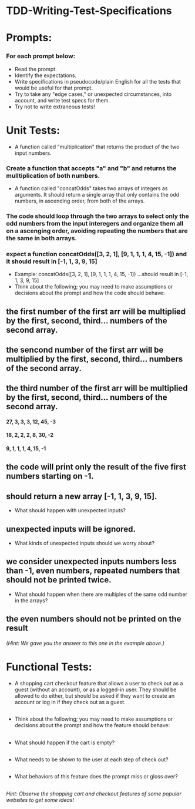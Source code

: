# TDD-Writing-Test-Specifications

# Prompts: 
### For each prompt below: 

- Read the prompt.
- Identify the expectations.
- Write specifications in pseudocode/plain English for all the tests that would be useful for that prompt.
- Try to take any "edge cases," or unexpected circumstances, into account, and write test specs for them.
- Try not to write extraneous tests!


# Unit Tests:

- A function called "multiplication" that returns the product of the two input numbers.
### Create a function that accepts "a" and "b" and returns the mulltiplication of both numbers.

- A function called "concatOdds" takes two arrays of integers as arguments. It should return a single array that only contains the odd numbers, in ascending order, from both of the arrays.
### The code should loop through the two arrays to select only the odd numbers from the input interegers and organize them all on a ascenging order, avoiding repeating the numbers that are the same in both arrays. 

### expect a function concatOdds([3, 2, 1], [9, 1, 1, 1, 4, 15, -1]) and it should result in [-1, 1, 3, 9, 15]
- Example: concatOdds([3, 2, 1], [9, 1, 1, 1, 4, 15, -1]) ...should result in [-1, 1, 3, 9, 15]
- Think about the following; you may need to make assumptions or decisions about the prompt and how the code should behave:
  
## the first number of the first arr will be multiplied by the first, second, third... numbers of the second array.
## the sencond number of the first arr will be multiplied by the first, second, third... numbers of the second array.
## the third number of the first arr will be multiplied by the first, second, third... numbers of the second array.
#### 27, 3, 3, 3, 12, 45, -3
#### 18, 2, 2, 2, 8, 30, -2
#### 9, 1, 1, 1, 4, 15, -1

## the code will print only the result of the five first numbers starting on -1.
## should return a new array [-1, 1, 3, 9, 15].

- What should happen with unexpected inputs?
## unexpected inputs will be ignored.

- What kinds of unexpected inputs should we worry about?
## we consider unexpected inputs numbers less than -1, even numbers, repeated numbers that should not be printed twice. 

- What should happen when there are multiples of the same odd number in the arrays?
## the even numbers should not be printed on the result

###### (Hint: We gave you the answer to this one in the example above.)


# Functional Tests:
- A shopping cart checkout feature that allows a user to check out as a guest (without an account), or as a logged-in user. They should be allowed to do either, but should be asked if they want to create an account or log in if they check out as a guest.
##

- Think about the following; you may need to make assumptions or decisions about the prompt and how the feature should behave:
##

- What should happen if the cart is empty?

##
- What needs to be shown to the user at each step of check out?
##

- What behaviors of this feature does the prompt miss or gloss over?
##

###### Hint: Observe the shopping cart and checkout features of some popular websites to get some ideas!


